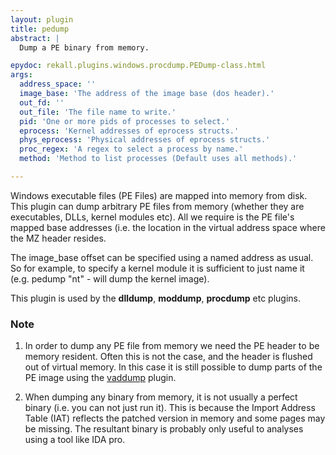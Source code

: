```yaml
---
layout: plugin
title: pedump
abstract: |
  Dump a PE binary from memory.

epydoc: rekall.plugins.windows.procdump.PEDump-class.html
args:
  address_space: ''
  image_base: 'The address of the image base (dos header).'
  out_fd: ''
  out_file: 'The file name to write.'
  pid: 'One or more pids of processes to select.'
  eprocess: 'Kernel addresses of eprocess structs.'
  phys_eprocess: 'Physical addresses of eprocess structs.'
  proc_regex: 'A regex to select a process by name.'
  method: 'Method to list processes (Default uses all methods).'

---
```


Windows executable files (PE Files) are mapped into memory from disk. This
plugin can dump arbitrary PE files from memory (whether they are executables,
DLLs, kernel modules etc). All we require is the PE file's mapped base addresses
(i.e. the location in the virtual address space where the MZ header resides.

The image_base offset can be specified using a named address as usual. So for
example, to specify a kernel module it is sufficient to just name it
(e.g. pedump "nt" - will dump the kernel image).

This plugin is used by the **dlldump**, **moddump**, **procdump** etc plugins.

### Note

1. In order to dump any PE file from memory we need the PE header to be memory
   resident. Often this is not the case, and the header is flushed out of
   virtual memory. In this case it is still possible to dump parts of the PE
   image using the [vaddump](VADDump.html) plugin.

2. When dumping any binary from memory, it is not usually a perfect binary
   (i.e. you can not just run it). This is because the Import Address Table
   (IAT) reflects the patched version in memory and some pages may be
   missing. The resultant binary is probably only useful to analyses using a
   tool like IDA pro.

